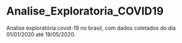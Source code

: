 # Analise_Exploratoria_COVID19
Analise exploratória covid-19 no brasil, com dados coletados do dia 01/01/2020 até 19/05/2020.
